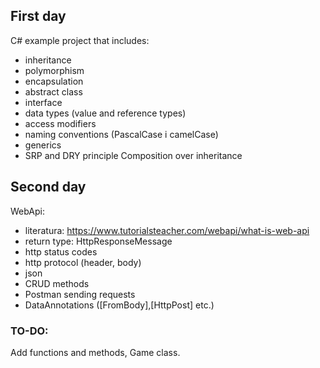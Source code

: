 ## First day
C# example project that includes:
* inheritance
* polymorphism
* encapsulation
* abstract class
* interface
* data types (value and reference types)
* access modifiers
* naming conventions (PascalCase i camelCase)
* generics
* SRP and DRY principle
Composition over inheritance
## Second day
WebApi:
* literatura: https://www.tutorialsteacher.com/webapi/what-is-web-api
* return type: HttpResponseMessage
* http status codes
* http protocol (header, body)
* json
* CRUD methods
* Postman sending requests
* DataAnnotations ([FromBody],[HttpPost] etc.)
### TO-DO: 
Add functions and methods,
Game class.

